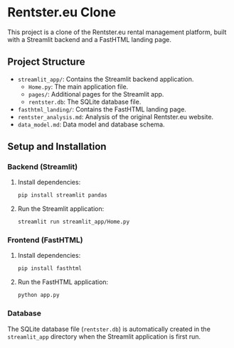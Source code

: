 # Rentster.eu Clone

This project is a clone of the Rentster.eu rental management platform, built with a Streamlit backend and a FastHTML landing page.

## Project Structure

- `streamlit_app/`: Contains the Streamlit backend application.
  - `Home.py`: The main application file.
  - `pages/`: Additional pages for the Streamlit app.
  - `rentster.db`: The SQLite database file.
- `fasthtml_landing/`: Contains the FastHTML landing page.
- `rentster_analysis.md`: Analysis of the original Rentster.eu website.
- `data_model.md`: Data model and database schema.

## Setup and Installation

### Backend (Streamlit)

1.  Install dependencies:
    ```bash
    pip install streamlit pandas
    ```
2.  Run the Streamlit application:
    ```bash
    streamlit run streamlit_app/Home.py
    ```

### Frontend (FastHTML)

1.  Install dependencies:
    ```bash
    pip install fasthtml
    ```
2.  Run the FastHTML application:
    ```bash
    python app.py
    ```

### Database

The SQLite database file (`rentster.db`) is automatically created in the `streamlit_app` directory when the Streamlit application is first run.


